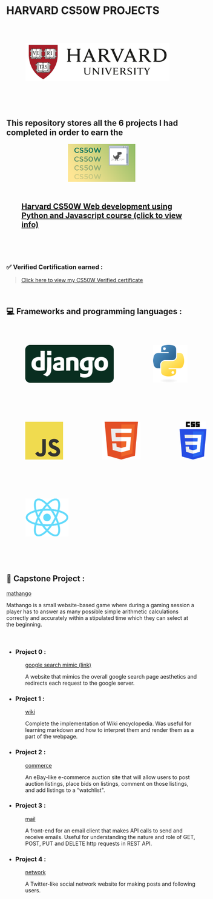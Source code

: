 
# HARVARD CS50W PROJECTS


<div><img src="assets/img/harvarduniv.png" style="height:100px;padding:50px;"></div>

<br>

## This repository stores all the 6 projects I had completed in order to earn the



<div  style="display:flex;align-items:center;justify-content:center"> 



<div><img src="assets/img/cs50wlogo.png" style="height:100px"></div>

</div>

<div style="font-size:20px;font-weight:bold;padding:30px; padding-left:40px">

[Harvard CS50W Web development using Python and Javascript course (click to view info)](https://pll.harvard.edu/course/cs50s-web-programming-python-and-javascript) 

</div>

<br>

### <strong> ✅ Verified Certification earned : </strong>
 
> [Click here to view my CS50W Verified certificate](https://courses.edx.org/certificates/1bca14165d054f91b462067024f30454)

<br>

## 💻 Frameworks and programming languages :

<div class="flex" style= "align-items:center; width:700px" >

<img src="assets/img/django.svg" style="height:100px;padding:50px">
<img src="assets/img/python.svg" style="height:100px;padding:50px">
<img src="assets/img/JavaScript.png" style="height:100px;padding:50px">
<img src="assets/img/html.svg" style="height:100px;padding:50px">
<img src="assets/img/css.svg" style="height:100px;padding:50px">
<img src="assets/img/react.png" style="height:100px;padding:50px">

<div>

</div>
</div>

<br>

## 🚀 Capstone Project :

[ mathango ](./mathango/)

Mathango is a small website-based game where during a gaming session a player has to answer as many possible simple arithmetic calculations correctly and accurately within a stipulated time which they can select at the beginning.

<br>


* ### Project 0 : 

<div style="padding-left:50px">

[ google search mimic (link)](https://github.com/QuietkidAniket/googlesearchmimic.github.io)


A website that mimics the overall google search page aesthetics and redirects each request to the google server.

</div>


* ### Project 1 : 

<div style="padding-left:50px">

[ wiki ](./wikiproject/)


Complete the implementation of Wiki encyclopedia. Was useful for learning markdown and how to interpret them and render them as a part of the webpage.

</div>



* ### Project 2 : 

<div style="padding-left:50px">

[ commerce ](./commerce/)

An eBay-like e-commerce auction site that will allow users to post auction listings, place bids on listings, comment on those listings, and add listings to a “watchlist".

</div>



* ### Project 3 : 

<div style="padding-left:50px">

[ mail ](./mail/)

A front-end for an email client that makes API calls to send and receive emails. Useful for understanding the nature and role of GET, POST, PUT and DELETE http requests in REST API.

</div>


* ### Project 4 : 

<div style="padding-left:50px">

[network](./Network/)

A Twitter-like social network website for making posts and following users.


</div>



</div>
